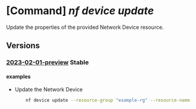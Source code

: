 # [Command] _nf device update_

Update the properties of the provided Network Device resource.

## Versions

### [2023-02-01-preview](/Resources/mgmt-plane/L3N1YnNjcmlwdGlvbnMve30vcmVzb3VyY2Vncm91cHMve30vcHJvdmlkZXJzL21pY3Jvc29mdC5tYW5hZ2VkbmV0d29ya2ZhYnJpYy9uZXR3b3JrZGV2aWNlcy97fQ==/2023-02-01-preview.xml) **Stable**

<!-- mgmt-plane /subscriptions/{}/resourcegroups/{}/providers/microsoft.managednetworkfabric/networkdevices/{} 2023-02-01-preview -->

#### examples

- Update the Network Device
    ```bash
        nf device update --resource-group "example-rg" --resource-name "example-device" --host-name "AustinNF-AR-CE1" --serial-number "Arista;DCS-7280DR3-24;12.05;JPE21115446"
    ```
